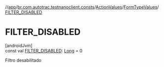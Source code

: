 //[app](../../../../index.md)/[br.com.autotrac.testnanoclient.consts](../../index.md)/[ActionValues](../index.md)/[FormTypeValues](index.md)/[FILTER_DISABLED](-f-i-l-t-e-r_-d-i-s-a-b-l-e-d.md)

# FILTER_DISABLED

[androidJvm]\
const val [FILTER_DISABLED](-f-i-l-t-e-r_-d-i-s-a-b-l-e-d.md): [Long](https://kotlinlang.org/api/latest/jvm/stdlib/kotlin/-long/index.html) = 0

Filtro desabilitado
